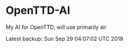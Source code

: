 # OpenTTD-AI
My AI for OpenTTD, will use primarily air

Latest backup: Sun Sep 29 04:07:02 UTC 2019
